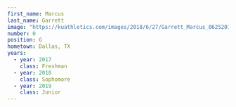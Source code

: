 ```yaml
---
first_name: Marcus
last_name: Garrett
image: "https://kuathletics.com/images/2018/6/27/Garrett_Marcus_06252018.jpg?width=182&height=250&mode=crop&anchor=topcenter"
number: 0
position: G
hometown: Dallas, TX
years:
  - year: 2017
    class: Freshman
  - year: 2018
    class: Sophomore
  - year: 2019
    class: Junior
---
```

